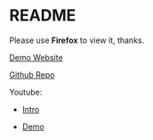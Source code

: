 # README

Please use **Firefox** to view it, thanks.

[Demo Website](http://ldong.org/cs4460/web/)

[Github Repo](https://github.com/ldong/cs4460)

Youtube:
* [Intro](https://www.youtube.com/watch?v=-rrY9qTtLmI)

* [Demo](https://www.youtube.com/watch?v=I3G800I-D_o)
